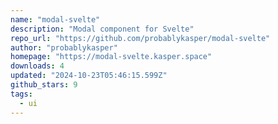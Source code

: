 ```yaml
---
name: "modal-svelte"
description: "Modal component for Svelte"
repo_url: "https://github.com/probablykasper/modal-svelte"
author: "probablykasper"
homepage: "https://modal-svelte.kasper.space"
downloads: 4
updated: "2024-10-23T05:46:15.599Z"
github_stars: 9
tags: 
  - ui
---
```

